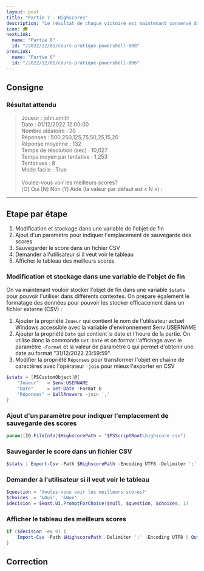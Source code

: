 ```yaml
---
layout: post
title: "Partie 7 - Highscores"
description: "Le résultat de chaque victoire est maintenant conservé dans un fichier externe pour stocker toutes les tentatives du joueur"
icon: 🎓
nextLink:
  name: "Partie 8"
  id: "/2022/12/01/cours-pratique-powershell-008"
prevLink:
  name: "Partie 6"
  id: "/2022/12/01/cours-pratique-powershell-006"
---
```


## Consigne

### Résultat attendu

> Joueur                    : john.smith\
> Date                      : 01/12/2022 12:00:00\
> Nombre aléatoire          : 20\
> Réponses                  : 500,250,125,75,50,25,15,20\
> Réponse moyenne           : 132\
> Temps de résolution (sec) : 10,027\
> Temps moyen par tentative : 1,253\
> Tentatives                : 8\
> Mode facile               : True\
> \
> Voulez-vous voir les meilleurs scores?\
> [O] Oui  [N] Non  [?] Aide (la valeur par défaut est « N ») :

---

## Etape par étape

1. Modification et stockage dans une variable de l'objet de fin
2. Ajout d'un paramètre pour indiquer l'emplacement de sauvegarde des scores
3. Sauvegarder le score dans un fichier CSV
4. Demander à l'utilisateur si il veut voir le tableau
5. Afficher le tableau des meilleurs scores

### Modification et stockage dans une variable de l'objet de fin

On va maintenant vouloir stocker l'objet de fin dans une variable `$stats` pour pouvoir l'utiliser dans différents contextes. On prépare également le formatage des données pour pouvoir les stocker efficacement dans un fichier externe (CSV) :

1. Ajouter la propriété `Joueur` qui contient le nom de l'utilisateur actuel Windows accessible avec la variable d'environnement $env:USERNAME
2. Ajouter la propriété `Date` qui contient la date et l'heure de la partie. On utilise donc la commande `Get-Date` et on format l'affichage avec le paramètre `-Format` et la valeur de paramètre `G` qui permet d'obtenir une date au format "31/12/2022 23:59:59"
3. Modifier la propriété `Réponses` pour transformer l'objet en chaine de caractères avec l'opérateur `-join` pour mieux l'exporter en CSV

```powershell
$stats = [PSCustomObject]@{
    "Joueur"   = $env:USERNAME
    "Date"     = Get-Date -Format G
    "Réponses" = $allAnswers -join ','
}
```

### Ajout d'un paramètre pour indiquer l'emplacement de sauvegarde des scores

```powershell
param([IO.FileInfo]$HighscorePath = "$PSScriptRoot\highscore.csv")
```

### Sauvegarder le score dans un fichier CSV

```powershell
$stats | Export-Csv -Path $HighscorePath -Encoding UTF8 -Delimiter ';' -NoTypeInformation -Append -Force
```

### Demander à l'utilisateur si il veut voir le tableau

```powershell
$question = 'Voulez-vous voir les meilleurs scores?'
$choices  = '&Oui', '&Non'
$decision = $Host.UI.PromptForChoice($null, $question, $choices, 1)
```

### Afficher le tableau des meilleurs scores

```powershell
if ($decision -eq 0) {
    Import-Csv -Path $HighscorePath -Delimiter ';' -Encoding UTF8 | Out-GridView -Title "Meilleurs scores"
}
```

## Correction

```powershell


```
